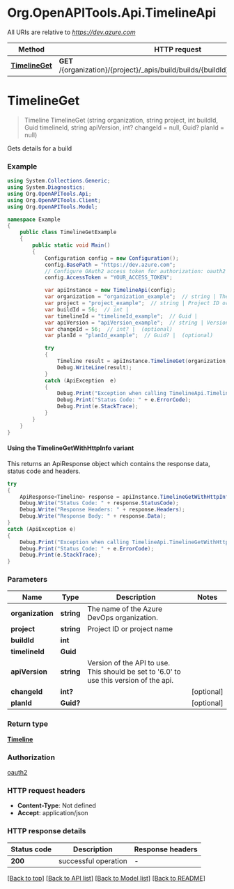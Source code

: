 # Org.OpenAPITools.Api.TimelineApi

All URIs are relative to *https://dev.azure.com*

| Method | HTTP request | Description |
|--------|--------------|-------------|
| [**TimelineGet**](TimelineApi.md#timelineget) | **GET** /{organization}/{project}/_apis/build/builds/{buildId}/timeline/{timelineId} |  |

<a name="timelineget"></a>
# **TimelineGet**
> Timeline TimelineGet (string organization, string project, int buildId, Guid timelineId, string apiVersion, int? changeId = null, Guid? planId = null)



Gets details for a build

### Example
```csharp
using System.Collections.Generic;
using System.Diagnostics;
using Org.OpenAPITools.Api;
using Org.OpenAPITools.Client;
using Org.OpenAPITools.Model;

namespace Example
{
    public class TimelineGetExample
    {
        public static void Main()
        {
            Configuration config = new Configuration();
            config.BasePath = "https://dev.azure.com";
            // Configure OAuth2 access token for authorization: oauth2
            config.AccessToken = "YOUR_ACCESS_TOKEN";

            var apiInstance = new TimelineApi(config);
            var organization = "organization_example";  // string | The name of the Azure DevOps organization.
            var project = "project_example";  // string | Project ID or project name
            var buildId = 56;  // int | 
            var timelineId = "timelineId_example";  // Guid | 
            var apiVersion = "apiVersion_example";  // string | Version of the API to use.  This should be set to '6.0' to use this version of the api.
            var changeId = 56;  // int? |  (optional) 
            var planId = "planId_example";  // Guid? |  (optional) 

            try
            {
                Timeline result = apiInstance.TimelineGet(organization, project, buildId, timelineId, apiVersion, changeId, planId);
                Debug.WriteLine(result);
            }
            catch (ApiException  e)
            {
                Debug.Print("Exception when calling TimelineApi.TimelineGet: " + e.Message);
                Debug.Print("Status Code: " + e.ErrorCode);
                Debug.Print(e.StackTrace);
            }
        }
    }
}
```

#### Using the TimelineGetWithHttpInfo variant
This returns an ApiResponse object which contains the response data, status code and headers.

```csharp
try
{
    ApiResponse<Timeline> response = apiInstance.TimelineGetWithHttpInfo(organization, project, buildId, timelineId, apiVersion, changeId, planId);
    Debug.Write("Status Code: " + response.StatusCode);
    Debug.Write("Response Headers: " + response.Headers);
    Debug.Write("Response Body: " + response.Data);
}
catch (ApiException e)
{
    Debug.Print("Exception when calling TimelineApi.TimelineGetWithHttpInfo: " + e.Message);
    Debug.Print("Status Code: " + e.ErrorCode);
    Debug.Print(e.StackTrace);
}
```

### Parameters

| Name | Type | Description | Notes |
|------|------|-------------|-------|
| **organization** | **string** | The name of the Azure DevOps organization. |  |
| **project** | **string** | Project ID or project name |  |
| **buildId** | **int** |  |  |
| **timelineId** | **Guid** |  |  |
| **apiVersion** | **string** | Version of the API to use.  This should be set to &#39;6.0&#39; to use this version of the api. |  |
| **changeId** | **int?** |  | [optional]  |
| **planId** | **Guid?** |  | [optional]  |

### Return type

[**Timeline**](Timeline.md)

### Authorization

[oauth2](../README.md#oauth2)

### HTTP request headers

 - **Content-Type**: Not defined
 - **Accept**: application/json


### HTTP response details
| Status code | Description | Response headers |
|-------------|-------------|------------------|
| **200** | successful operation |  -  |

[[Back to top]](#) [[Back to API list]](../README.md#documentation-for-api-endpoints) [[Back to Model list]](../README.md#documentation-for-models) [[Back to README]](../README.md)

